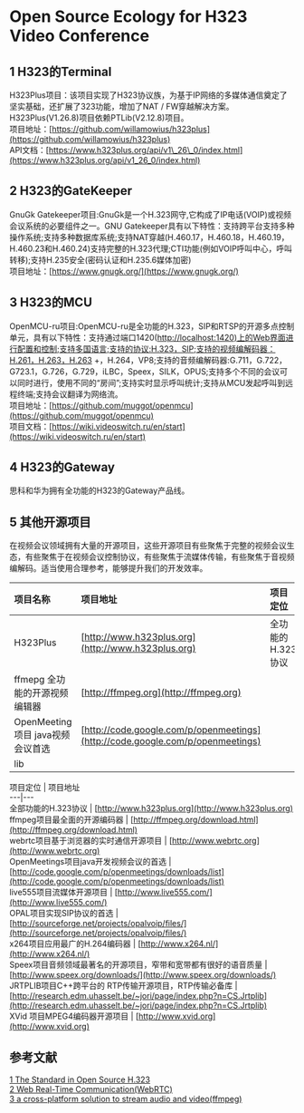 # Open Source Ecology for H323 Video Conference

## 1 H323的Terminal

H323Plus项目：该项目实现了H323协议族，为基于IP网络的多媒体通信奠定了坚实基础，还扩展了323功能，增加了NAT / FW穿越解决方案。H323Plus\(V1.26.8\)项目依赖PTLib\(V2.12.8\)项目。  
项目地址：[https://github.com/willamowius/h323plus](https://github.com/willamowius/h323plus)  
API文档：[https://www.h323plus.org/api/v1\_26\_0/index.html](https://www.h323plus.org/api/v1_26_0/index.html)

## 2 H323的GateKeeper

GnuGk Gatekeeper项目:GnuGk是一个H.323网守,它构成了IP电话\(VOIP\)或视频会议系统的必要组件之一。GNU Gatekeeper具有以下特性：支持跨平台支持多种操作系统;支持多种数据库系统;支持NAT穿越\(H.460.17，H.460.18，H.460.19，H.460.23和H.460.24\)支持完整的H.323代理;CTI功能\(例如VOIP呼叫中心，呼叫转移\);支持H.235安全\(密码认证和H.235.6媒体加密\)  
项目地址：[https://www.gnugk.org/](https://www.gnugk.org/)

## 3 H323的MCU

OpenMCU-ru项目:OpenMCU-ru是全功能的H.323，SIP和RTSP的开源多点控制单元，具有以下特性：支持通过端口1420\([http://localhost:1420\)上的Web界面进行配置和控制;支持多国语言;支持的协议:H.323，SIP;支持的视频编解码器：H.261，H.263，H.263](http://localhost:1420%29上的Web界面进行配置和控制;支持多国语言;支持的协议:H.323，SIP;支持的视频编解码器：H.261，H.263，H.263) +，H.264，VP8;支持的音频编解码器:G.711，G.722，G723.1，G.726，G.729，iLBC，Speex，SILK，OPUS;支持多个不同的会议可以同时进行，使用不同的“房间”;支持实时显示呼叫统计;支持从MCU发起呼叫到远程终端;支持会议翻译为网络流。  
项目地址：[https://github.com/muggot/openmcu](https://github.com/muggot/openmcu)  
项目文档：[https://wiki.videoswitch.ru/en/start](https://wiki.videoswitch.ru/en/start)

## 4 H323的Gateway

思科和华为拥有全功能的H323的Gateway产品线。

## 5 其他开源项目

在视频会议领域拥有大量的开源项目，这些开源项目有些聚焦于完整的视频会议生态，有些聚焦于在视频会议控制协议，有些聚焦于流媒体传输，有些聚焦于音视频编解码。适当使用合理参考，能够提升我们的开发效率。

| 项目名称 | 项目地址 | 项目定位 |
| :--- | :--- | :--- |
| H323Plus | [http://www.h323plus.org](http://www.h323plus.org) | 全功能的H.323协议 |
| ffmepg 全功能的开源视频编辑器 | [http://ffmpeg.org](http://ffmpeg.org) |  |
| OpenMeeting项目 java视频会议首选 | [http://code.google.com/p/openmeetings](http://code.google.com/p/openmeetings) |  |
| lib |  |  |

项目定位 \| 项目地址  
---\|---  
全部功能的H.323协议 \| [http://www.h323plus.org](http://www.h323plus.org)  
ffmpeg项目最全面的开源编码器 \| [http://ffmpeg.org/download.html](http://ffmpeg.org/download.html)  
webrtc项目基于浏览器的实时通信开源项目 \| [http://www.webrtc.org](http://www.webrtc.org)  
OpenMeetings项目java开发视频会议的首选 \| [http://code.google.com/p/openmeetings/downloads/list](http://code.google.com/p/openmeetings/downloads/list)  
live555项目流媒体开源项目 \| [http://www.live555.com/](http://www.live555.com/)  
OPAL项目实现SIP协议的首选 \|[http://sourceforge.net/projects/opalvoip/files/](http://sourceforge.net/projects/opalvoip/files/)  
x264项目应用最广的H.264编码器 \| [http://www.x264.nl/](http://www.x264.nl/)  
Speex项目音频领域最著名的开源项目，窄带和宽带都有很好的语音质量 \| [http://www.speex.org/downloads/](http://www.speex.org/downloads/)  
JRTPLIB项目C++跨平台的 RTP传输开源项目，RTP传输必备库 \| [http://research.edm.uhasselt.be/~jori/page/index.php?n=CS.Jrtplib](http://research.edm.uhasselt.be/~jori/page/index.php?n=CS.Jrtplib)  
XVid 项目MPEG4编码器开源项目 \| [http://www.xvid.org](http://www.xvid.org)

## 参考文献

[1 The Standard in Open Source H.323](https://www.h323plus.org/)  
[2 Web Real-Time Communication\(WebRTC\)](https://www.webrtc.org/)  
[3 a cross-platform solution to stream audio and video\(ffmpeg\)](http://www.ffmpeg.org/)

